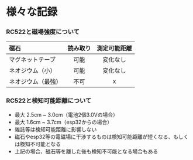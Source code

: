 # 様々な記録

### RC522と磁場強度について

|  磁石              |  読み取り  |  測定可能距離  |
| :---------------- | :-------: | :----------: |
|  マグネットテープ    |  可能     |  変化なし      |
|  ネオジウム（小）    |  可能     |  変化なし      |
|  ネオジウム（最強）  |  不可     |  x            |

### RC522と検知可能距離について
* 最大 2.5cm ~ 3.0cm（電池2個3.0Vの場合）
* 最大 1.6cm ~ 3.7cm（esp32からの場合）
* 雑誌等は検知可能距離に影響しない
* 磁石やesp32等の電磁場に干渉するものは検知可能距離が短くなる、もしくは検知不可能となる
* 上記の場合、磁石等を離した後も検知不可能となる場合もある
